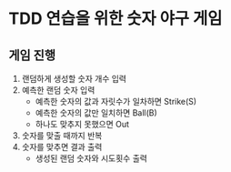 # TDD 연습을 위한 숫자 야구 게임

## 게임 진행

1. 랜덤하게 생성할 숫자 개수 입력
2. 예측한 랜덤 숫자 입력
    * 예측한 숫자의 값과 자릿수가 일차하면 Strike(S)
    * 예측한 숫자의 값만 일치하면 Ball(B)
    * 하나도 맞추지 못했으면 Out
3. 숫자를 맞출 때까지 반복
4. 숫자를 맞추면 결과 출력
    * 생성된 랜덤 숫자와 시도횟수 출력
